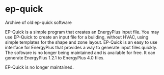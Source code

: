 # ep-quick
Archive of old ep-quick software

EP-Quick is a simple program that creates an EnergyPlus input file. You may use EP-Quick to create an input file for a 
building, without HVAC, using simple templates for the shape and zone layout. EP-Quick is an easy to use interface for 
EnergyPlus that provides a way to generate input files quickly. The software is no longer being maintained and is 
available for free. It can generate EnergyPlus 1.2.1 to EnergyPlus 4.0 files.


EP-Quick is no longer maintained.
